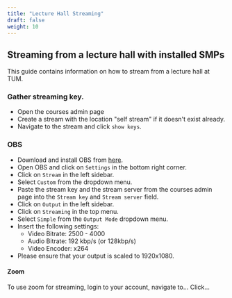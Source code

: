 ```yaml
---
title: "Lecture Hall Streaming"
draft: false
weight: 10
---
```


## Streaming from a lecture hall with installed SMPs

This guide contains information on how to stream from a lecture hall at TUM.


### Gather streaming key.

- Open the courses admin page
- Create a stream with the location "self stream" if it doesn't exist already.
- Navigate to the stream and click `show keys`.

### OBS

- Download and install OBS from [here](https://obsproject.com/).
- Open OBS and click on `Settings` in the bottom right corner.
- Click on `Stream` in the left sidebar.
- Select `Custom` from the dropdown menu.
- Paste the stream key and the stream server from the courses admin page into the `Stream key` and `Stream server` field.
- Click on `Output` in the left sidebar.
- Click on `Streaming` in the top menu.
- Select `Simple` from the `Output Mode` dropdown menu.
- Insert the following settings:
    - Video Bitrate: 2500 - 4000
    - Audio Bitrate: 192 kbp/s (or 128kbp/s)
    - Video Encoder: x264
- Please ensure that your output is scaled to 1920x1080.

#### Zoom

To use zoom for streaming, login to your account, navigate to... Click...